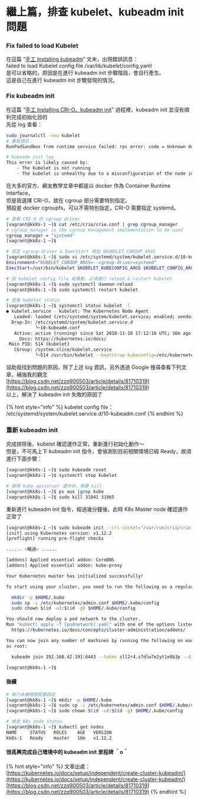 # 繼上篇，排查 kubelet、kubeadm init 問題

### Fix failed to load Kubelet

在這篇 “[手工 Installing kubeadm](https://fufu.gitbook.io/kk8s/installing-kubeadm)” 文末，出現錯誤訊息：  
failed to load Kubelet config file /var/lib/kubelet/config.yaml  
是可以省略的，原因是在進行 kubeadm init 步驟階段，會自行產生。  
這是自己在進行 kubeadm init 步驟發現的情況。

### Fix kubeadm init

在這篇 “[手工 Installing CRI-O、kubeadm init](https://fufu.gitbook.io/kk8s/installing-crio-kubeadm-init)” 過程裡，kubeadm init 並沒有順利完成初始化目的  
先從 log 查看：

```bash
sudo journalctl -xeu kubelet
# 重點資訊：
RunPodSandbox from runtime service failed: rpc error: code = Unknown desc = cri-o configured with systemd cgroup manager

# kubeadm init log
This error is likely caused by:
	- The kubelet is not running
	- The kubelet is unhealthy due to a misconfiguration of the node in some way (required cgroups disabled)
```

在大多的官方、網友教學文章中都是以 docker 作為 Container Runtime Interface，  
但是我選擇 CRI-O，故在 cgroup 部分需要特別指定。  
預設是 docker cgroupfs，可以不需特別指定，CRI-O 需要指定 systemd。

```bash
# 查看 CRI-O 的 cgroup driver
[vagrant@kk8s-1 ~]$ cat /etc/crio/crio.conf | grep cgroup_manager
# cgroup_manager is the cgroup management implementation to be used
cgroup_manager = "systemd"
[vagrant@kk8s-1 ~]$

# 設定 cgroup-driver & ExecStart 增加 $KUBELET_CGROUP_ARGS
[vagrant@kk8s-1 ~]$ sudo vi /etc/systemd/system/kubelet.service.d/10-kubeadm.conf
Environment="KUBELET_CGROUP_ARGS=--cgroup-driver=systemd"
ExecStart=/usr/bin/kubelet $KUBELET_KUBECONFIG_ARGS $KUBELET_CONFIG_ARGS $KUBELET_KUBEADM_ARGS $KUBELET_EXTRA_ARGS $KUBELET_CGROUP_ARGS

# 因 kubelet config file 有異動，必須進行 reload & restart kubelet
[vagrant@kk8s-1 ~]$ sudo systemctl daemon-reload
[vagrant@kk8s-1 ~]$ sudo systemctl restart kubelet

# 查看 kubelet status
[vagrant@kk8s-1 ~]$ systemctl status kubelet -l
● kubelet.service - kubelet: The Kubernetes Node Agent
   Loaded: loaded (/etc/systemd/system/kubelet.service; enabled; vendor preset: disabled)
  Drop-In: /etc/systemd/system/kubelet.service.d
           └─10-kubeadm.conf
   Active: active (running) since Sat 2018-11-10 17:12:16 UTC; 16m ago
     Docs: https://kubernetes.io/docs/
 Main PID: 514 (kubelet)
   CGroup: /system.slice/kubelet.service
           └─514 /usr/bin/kubelet --bootstrap-kubeconfig=/etc/kubernetes/bootstrap-kubelet.conf --kubeconfig=/etc/kubernetes/kubelet.conf --config=/var/lib/kubelet/config.yaml --container-runtime=remote --container-runtime-endpoint=/var/run/crio/crio.sock --cgroup-driver=systemd

```

協助我找到問題的原因，除了上述 log 資訊，另外透過 Google 搜尋查看下列文章，補強我的觀念 [https://blog.csdn.net/zzq900503/article/details/81710319](https://blog.csdn.net/zzq900503/article/details/81710319)  
以上，解決了 kubeadm init 失敗的原因了

{% hint style="info" %}
kubelet config file：  
/etc/systemd/system/kubelet.service.d/10-kubeadm.conf
{% endhint %}

### 重新 kubeadm init

完成排除後，kubelet 確認運作正常，重新進行初始化動作～  
但是，不可馬上下 kubeadm init 指令，會偵測到目前相關環境已經 Ready，故須進行下面步驟：

```bash
[vagrant@kk8s-1 ~]$ sudo kubeadm reset
[vagrant@kk8s-1 ~]$ systemctl stop kubelet

# 發現 kube apiserver 運作中，需要 kill
[vagrant@kk8s-1 ~]$ ps aux |grep kube
[vagrant@kk8s-1 ~]$ sudo kill 31941 31965
```

重新進行 kubeadm init 指令，經過幾分鐘後，此時 K8s Master node 確認運作正常了

```bash
[vagrant@kk8s-1 ~]$ sudo kubeadm init --cri-socket="/var/run/crio/crio.sock" --apiserver-advertise-address=192.168.42.191
[init] using Kubernetes version: v1.12.2
[preflight] running pre-flight checks

...... <略過> ......

[addons] Applied essential addon: CoreDNS
[addons] Applied essential addon: kube-proxy

Your Kubernetes master has initialized successfully!

To start using your cluster, you need to run the following as a regular user:

  mkdir -p $HOME/.kube
  sudo cp -i /etc/kubernetes/admin.conf $HOME/.kube/config
  sudo chown $(id -u):$(id -g) $HOME/.kube/config

You should now deploy a pod network to the cluster.
Run "kubectl apply -f [podnetwork].yaml" with one of the options listed at:
  https://kubernetes.io/docs/concepts/cluster-administration/addons/

You can now join any number of machines by running the following on each node
as root:

  kubeadm join 192.168.42.191:6443 --token sll2r4.z7dlw7e2yt1e8b3p --discovery-token-ca-cert-hash sha256:c06f9142687d0b34871aa1e3a2a6dcbfe0edf752bed5e7891a77e2d4fcc60dac

[vagrant@kk8s-1 ~]$

```

#### 後續

```bash
# 執行本機帳號配置設定  
[vagrant@kk8s-1 ~]$ mkdir -p $HOME/.kube
[vagrant@kk8s-1 ~]$ sudo cp -i /etc/kubernetes/admin.conf $HOME/.kube/config
[vagrant@kk8s-1 ~]$ sudo chown $(id -u):$(id -g) $HOME/.kube/config

# 檢查 K8s node status
[vagrant@kk8s-1 ~]$ kubectl get nodes
NAME     STATUS   ROLES    AGE   VERSION
kk8s-1   Ready    master   16m   v1.12.2

```

#### 很高興完成自己環境中的 kubeadm init 里程碑 ＾o＾

{% hint style="info" %}
文章出處：  
[https://kubernetes.io/docs/setup/independent/create-cluster-kubeadm/](https://kubernetes.io/docs/setup/independent/create-cluster-kubeadm/)  
[https://blog.csdn.net/zzq900503/article/details/81710319](https://blog.csdn.net/zzq900503/article/details/81710319)
{% endhint %}

